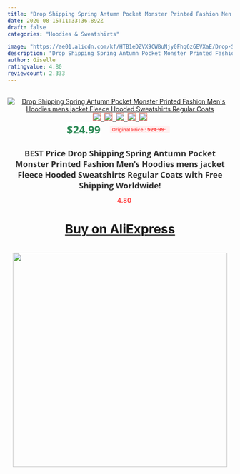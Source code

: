 ```yaml
---
title: "Drop Shipping Spring Antumn Pocket Monster Printed Fashion Men's Hoodies mens jacket Fleece Hooded Sweatshirts Regular Coats"
date: 2020-08-15T11:33:36.892Z
draft: false
categories: "Hoodies & Sweatshirts"

image: "https://ae01.alicdn.com/kf/HTB1eDZVX9CWBuNjy0Fhq6z6EVXaE/Drop-Shipping-Spring-Antumn-Pocket-Monster-Printed-Fashion-Men-s-Hoodies-mens-jacket-Fleece-Hooded-Sweatshirts.jpg"
description: "Drop Shipping Spring Antumn Pocket Monster Printed Fashion Men's Hoodies mens jacket Fleece Hooded Sweatshirts Regular Coats"
author: Giselle
ratingvalue: 4.80
reviewcount: 2.333
---
```

<br>
<div style="text-align: center;">
<a href="https://s.click.aliexpress.com/e/_A8ei2h" target="_blank" rel="nofollow noopener noreferrer"><img alt="Drop Shipping Spring Antumn Pocket Monster Printed Fashion Men's Hoodies mens jacket Fleece Hooded Sweatshirts Regular Coats" class="magnifier-image" src="https://ae01.alicdn.com/kf/HTB1eDZVX9CWBuNjy0Fhq6z6EVXaE/Drop-Shipping-Spring-Antumn-Pocket-Monster-Printed-Fashion-Men-s-Hoodies-mens-jacket-Fleece-Hooded-Sweatshirts.jpg_640x640.jpg">
<br>
<img style="border:1px solid salmon" src="https://ae01.alicdn.com/kf/HTB1eDZVX9CWBuNjy0Fhq6z6EVXaE/Drop-Shipping-Spring-Antumn-Pocket-Monster-Printed-Fashion-Men-s-Hoodies-mens-jacket-Fleece-Hooded-Sweatshirts.jpg_120x120.jpg">&nbsp;&nbsp;<img style="border:1px solid salmon" src="https://ae01.alicdn.com/kf/HTB1zL9MantYBeNjy1Xdq6xXyVXa4/Drop-Shipping-Spring-Antumn-Pocket-Monster-Printed-Fashion-Men-s-Hoodies-mens-jacket-Fleece-Hooded-Sweatshirts.jpg_120x120.jpg">&nbsp;&nbsp;<img style="border:1px solid salmon" src="https://ae01.alicdn.com/kf/HTB1FCk0X41YBuNjy1zcq6zNcXXao/Drop-Shipping-Spring-Antumn-Pocket-Monster-Printed-Fashion-Men-s-Hoodies-mens-jacket-Fleece-Hooded-Sweatshirts.jpg_120x120.jpg">&nbsp;&nbsp;<img style="border:1px solid salmon" src="https://ae01.alicdn.com/kf/HTB1AisVX3aTBuNjSszfq6xgfpXaY/Drop-Shipping-Spring-Antumn-Pocket-Monster-Printed-Fashion-Men-s-Hoodies-mens-jacket-Fleece-Hooded-Sweatshirts.jpg_120x120.jpg">&nbsp;&nbsp;<img style="border:1px solid salmon" src="https://ae01.alicdn.com/kf/HTB1sFB4XqAoBKNjSZSyq6yHAVXaL/Drop-Shipping-Spring-Antumn-Pocket-Monster-Printed-Fashion-Men-s-Hoodies-mens-jacket-Fleece-Hooded-Sweatshirts.jpg_120x120.jpg"></a></div><br0>
<div style="text-align: center;"><span style="background-color: white; border: 0px; box-sizing: border-box; color: seagreen; display: inline-block; font-family: &quot;open sans&quot; , &quot;arial&quot; , &quot;helvetica&quot; , sans-serif , &quot;heiti&quot;; font-size: 24px; font-stretch: inherit; font-weight: 700; line-height: inherit; margin: 0px 10px 0px 0px; padding: 0px; vertical-align: middle;">$24.99 </span>
<span style="background: rgb(255 , 241 , 241); border-radius: 3px; border: 0px; box-sizing: border-box; color: #ff4747; display: inline-block; font-family: inherit; font-size: 12px; font-stretch: inherit; font-style: inherit; font-variant: inherit; font-weight: 600; line-height: inherit; margin: 0px; padding: 2px 5px; transform: scale(0.9); vertical-align: middle;">Original Price : <b style="text-decoration: line-through;">$24.99 </b> &nbsp;&nbsp;</span></div>
<h1 style="color: #333333; display: inline-block; font-family: &quot;open sans&quot; , &quot;arial&quot; , &quot;helvetica&quot; , sans-serif , &quot;heiti&quot;; font-size: 18px; font-stretch: inherit; font-weight: 700; text-align: center;">BEST Price Drop Shipping Spring Antumn Pocket Monster Printed Fashion Men's Hoodies mens jacket Fleece Hooded Sweatshirts Regular Coats with Free Shipping Worldwide!</h1>
<div style="color: #ff4747; text-align: center;">
<img src="https://4.bp.blogspot.com/-M0ZcTcb-5uY/XleCXlxnR4I/AAAAAAAAAEc/OrjgMkXV1oMQFaCRZj5HQwOCBcu3w1FegCPcBGAYYCw/s1600/star.png" style="height: 15px;">&nbsp;<b>4.80</b></div>
<div class="button_cont" align="center"><a class="buynow_a" href="https://s.click.aliexpress.com/e/_A8ei2h" target="_blank" rel="nofollow noopener noreferrer"><H1>Buy on AliExpress</H1></a></div><br>
<div class="separator" style="clear: both; text-align: center;">
<img src="https://lh3.googleusercontent.com/-pTy5HemUv9M/XlePHvY0dAI/AAAAAAAAAE4/0nX5iRUoIWY8eMW9Dpxeirr157OZliDIgCLcBGAsYHQ/s1600/badge.gif" width="480">
</div>
